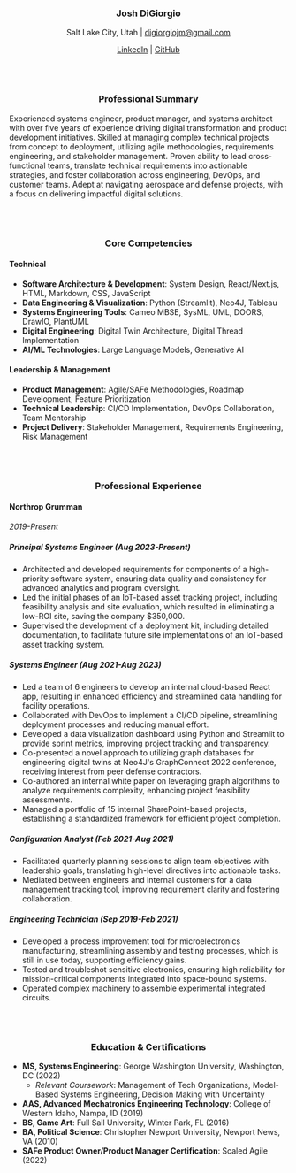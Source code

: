 <h3 style="text-align: center">Josh DiGiorgio</h3>

<p style="text-align: center;">Salt Lake City, Utah | <a href="mailto:digiorgiojm@gmail.com">digiorgiojm@gmail.com</a></p>

<p style="text-align: center;"><a href="https://www.linkedin.com/in/joshdigiorgio/">LinkedIn</a> | <a href="https://github.com/jmdigiorgio">GitHub</a></p>

<br><br>

<h3 style="text-align: center">Professional Summary</h3>

Experienced systems engineer, product manager, and systems architect with over five years of experience driving digital transformation and product development initiatives. Skilled at managing complex technical projects from concept to deployment, utilizing agile methodologies, requirements engineering, and stakeholder management. Proven ability to lead cross-functional teams, translate technical requirements into actionable strategies, and foster collaboration across engineering, DevOps, and customer teams. Adept at navigating aerospace and defense projects, with a focus on delivering impactful digital solutions.

<br><br>

<h3 style="text-align: center">Core Competencies</h3>

#### Technical
- **Software Architecture & Development**: System Design, React/Next.js, HTML, Markdown, CSS, JavaScript
- **Data Engineering & Visualization**: Python (Streamlit), Neo4J, Tableau
- **Systems Engineering Tools**: Cameo MBSE, SysML, UML, DOORS, DrawIO, PlantUML
- **Digital Engineering**: Digital Twin Architecture, Digital Thread Implementation
- **AI/ML Technologies**: Large Language Models, Generative AI

#### Leadership & Management
- **Product Management**: Agile/SAFe Methodologies, Roadmap Development, Feature Prioritization
- **Technical Leadership**: CI/CD Implementation, DevOps Collaboration, Team Mentorship
- **Project Delivery**: Stakeholder Management, Requirements Engineering, Risk Management

<br><br>

<h3 style="text-align: center">Professional Experience</h3>

#### Northrop Grumman

*2019-Present*

##### Principal Systems Engineer (Aug 2023-Present)

- Architected and developed requirements for components of a high-priority software system, ensuring data quality and consistency for advanced analytics and program oversight.
- Led the initial phases of an IoT-based asset tracking project, including feasibility analysis and site evaluation, which resulted in eliminating a low-ROI site, saving the company $350,000.
- Supervised the development of a deployment kit, including detailed documentation, to facilitate future site implementations of an IoT-based asset tracking system.

##### Systems Engineer (Aug 2021-Aug 2023)

- Led a team of 6 engineers to develop an internal cloud-based React app, resulting in enhanced efficiency and streamlined data handling for facility operations.
- Collaborated with DevOps to implement a CI/CD pipeline, streamlining deployment processes and reducing manual effort.
- Developed a data visualization dashboard using Python and Streamlit to provide sprint metrics, improving project tracking and transparency.
- Co-presented a novel approach to utilizing graph databases for engineering digital twins at Neo4J's GraphConnect 2022 conference, receiving interest from peer defense contractors.
- Co-authored an internal white paper on leveraging graph algorithms to analyze requirements complexity, enhancing project feasibility assessments.
- Managed a portfolio of 15 internal SharePoint-based projects, establishing a standardized framework for efficient project completion.

##### Configuration Analyst (Feb 2021-Aug 2021)

- Facilitated quarterly planning sessions to align team objectives with leadership goals, translating high-level directives into actionable tasks.
- Mediated between engineers and internal customers for a data management tracking tool, improving requirement clarity and fostering collaboration.

##### Engineering Technician (Sep 2019-Feb 2021)

- Developed a process improvement tool for microelectronics manufacturing, streamlining assembly and testing processes, which is still in use today, supporting efficiency gains.
- Tested and troubleshot sensitive electronics, ensuring high reliability for mission-critical components integrated into space-bound systems.
- Operated complex machinery to assemble experimental integrated circuits.

<br><br>

<h3 style="text-align: center">Education & Certifications</h3>

- **MS, Systems Engineering**: George Washington University, Washington, DC (2022)
  - *Relevant Coursework*: Management of Tech Organizations, Model-Based Systems Engineering, Decision Making with Uncertainty
- **AAS, Advanced Mechatronics Engineering Technology**: College of Western Idaho, Nampa, ID (2019)
- **BS, Game Art**: Full Sail University, Winter Park, FL (2016)
- **BA, Political Science**: Christopher Newport University, Newport News, VA (2010)
- **SAFe Product Owner/Product Manager Certification**: Scaled Agile (2022)
